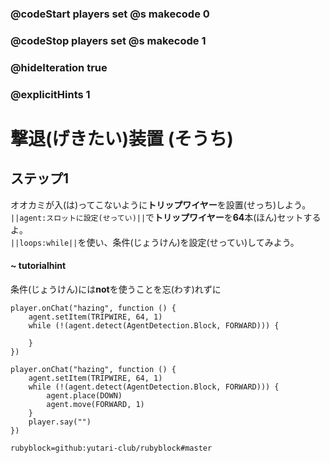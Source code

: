 ### @codeStart players set @s makecode 0
### @codeStop players set @s makecode 1

### @hideIteration true 
### @explicitHints 1


# 撃退(げきたい)装置 (そうち)

## ステップ1
オオカミが入(は)ってこないように**トリップワイヤー**を設置(せっち)しよう。</br>
``||agent:スロットに設定(せってい)||``で**トリップワイヤー**を**64**本(ほん)セットするよ。</br>
``||loops:while||``を使い、条件(じょうけん)を設定(せってい)してみよう。</br>

#### ~ tutorialhint
条件(じょうけん)には**not**を使うことを忘(わす)れずに

```blocks
player.onChat("hazing", function () {
    agent.setItem(TRIPWIRE, 64, 1)
    while (!(agent.detect(AgentDetection.Block, FORWARD))) {
    	
    }
})

``` 
```ghost
player.onChat("hazing", function () {
    agent.setItem(TRIPWIRE, 64, 1)
    while (!(agent.detect(AgentDetection.Block, FORWARD))) {
        agent.place(DOWN)
        agent.move(FORWARD, 1)
    }
    player.say("")
})
```
```package
rubyblock=github:yutari-club/rubyblock#master
```